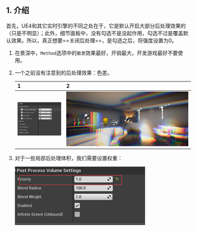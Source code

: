 ## 1. 介绍

首先，UE4和其它实时引擎的不同之处在于，它是默认开启大部分后处理效果的（只是不明显）；此外，细节面板中，没有勾选不是没起作用，勾选不过是覆盖默认效果。所以，真正想要==关闭后处理==，是勾选之后，将强度设置为0。

1. 在景深中，`Method`选项中的`散景`效果最好，开销最大，开发游戏最好不要使用。

2. 一个之前没有注意到的后处理效果：色差。

   | 1                                                            | 2                                                            |
   | ------------------------------------------------------------ | ------------------------------------------------------------ |
   | ![image-20210111102922906](后处理基础1.assets/image-20210111102922906.png) | ![image-20210111102939356](后处理基础1.assets/image-20210111102939356.png) |

3. 对于一些局部后处理体积，我们需要设置权重：

   ![image-20210111103305961](后处理基础1.assets/image-20210111103305961.png)

